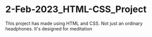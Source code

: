 # 2-Feb-2023_HTML-CSS_Project
This project has made using HTML and CSS. Not just an ordinary headphones. It's designed for meditation
